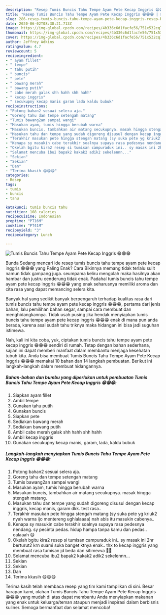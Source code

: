 ```yaml
---
description: "Resep Tumis Buncis Tahu Tempe Ayam Pete Kecap Inggris 😁😁😁 | Resep Bumbu Tumis Buncis Tahu Tempe Ayam Pete Kecap Inggris 😁😁😁 Yang Bikin Ngiler"
title: "Resep Tumis Buncis Tahu Tempe Ayam Pete Kecap Inggris 😁😁😁 | Resep Bumbu Tumis Buncis Tahu Tempe Ayam Pete Kecap Inggris 😁😁😁 Yang Bikin Ngiler"
slug: 286-resep-tumis-buncis-tahu-tempe-ayam-pete-kecap-inggris-resep-bumbu-tumis-buncis-tahu-tempe-ayam-pete-kecap-inggris-yang-bikin-ngiler
date: 2020-06-02T08:38:21.713Z
image: https://img-global.cpcdn.com/recipes/4b336c6d1facfe56/751x532cq70/tumis-buncis-tahu-tempe-ayam-pete-kecap-inggris-😁😁😁-foto-resep-utama.jpg
thumbnail: https://img-global.cpcdn.com/recipes/4b336c6d1facfe56/751x532cq70/tumis-buncis-tahu-tempe-ayam-pete-kecap-inggris-😁😁😁-foto-resep-utama.jpg
cover: https://img-global.cpcdn.com/recipes/4b336c6d1facfe56/751x532cq70/tumis-buncis-tahu-tempe-ayam-pete-kecap-inggris-😁😁😁-foto-resep-utama.jpg
author: Jeffrey Adkins
ratingvalue: 4.7
reviewcount: 5
recipeingredient:
- " ayam fillet"
- " tempe"
- " tahu putih"
- " buncis"
- " pete"
- " bawang merah"
- " bawang putih"
- " cabe merah galak shh hahh shh hahh"
- " kecap inggris"
- " secukupny kecap manis garam lada kaldu bubuk"
recipeinstructions:
- "Potong bahan2 sesuai selera aja."
- "Goreng tahu dan tempe setengah matang"
- "Tumis bawang2an sampai wangi"
- "Masukan ayam, tumis hingga berubah warna"
- "Masukan buncis, tambahkan air matang secukupnya. masak hingga stengah matang."
- "Masukan tahu dan tempe yang sudah digoreng disusul dengan kecap inggris, kecap manis, garam dkk. test rasa.."
- "Terakhir masukan pete hingga stengah matang (sy suka pete yg kriuk2 nyah warna ijo mentereng ughlalaaaa) nah abis itu masukin cabenya.."
- "Kenapa sy masukin cabe terakhir soalnya supaya rasa pedesnya nendang. sy pecinta pedas. hidup hampa tanpa kamu dan pedas.. ealaaah 😋"
- "Okelah bgitu kira2 resep si tumisan campuraduk ini.. sy masak ini 2hr berturut2 krn suami suka banget ktnya enak.. thx to kecap inggris yang membuat rasa tumisan jd beda dan sitimevva 🤣😂"
- "Selamat mencuba ibu2 bapak2 kakak2 adik2 sekelennn..."
- "Sekian"
- "Sekian"
- "Dan"
- "Terima kkasih 😋😋😋"
categories:
- Resep
tags:
- tumis
- buncis
- tahu

katakunci: tumis buncis tahu 
nutrition: 108 calories
recipecuisine: Indonesian
preptime: "PT16M"
cooktime: "PT41M"
recipeyield: "3"
recipecategory: Lunch

---
```



![Tumis Buncis Tahu Tempe Ayam Pete Kecap Inggris 😁😁😁](https://img-global.cpcdn.com/recipes/4b336c6d1facfe56/751x532cq70/tumis-buncis-tahu-tempe-ayam-pete-kecap-inggris-😁😁😁-foto-resep-utama.jpg)

Bunda Sedang mencari ide resep tumis buncis tahu tempe ayam pete kecap inggris 😁😁😁 yang Paling Enak? Cara Bikinnya memang tidak terlalu sulit namun tidak gampang juga. seumpama keliru mengolah maka hasilnya akan hambar dan justru cenderung tidak enak. Padahal tumis buncis tahu tempe ayam pete kecap inggris 😁😁😁 yang enak seharusnya memiliki aroma dan cita rasa yang dapat memancing selera kita.

Banyak hal yang sedikit banyak berpengaruh terhadap kualitas rasa dari tumis buncis tahu tempe ayam pete kecap inggris 😁😁😁, pertama dari jenis bahan, lalu pemilihan bahan segar, sampai cara membuat dan menghidangkannya. Tidak usah pusing jika hendak menyiapkan tumis buncis tahu tempe ayam pete kecap inggris 😁😁😁 enak di mana pun anda berada, karena asal sudah tahu triknya maka hidangan ini bisa jadi suguhan istimewa.




Nah, kali ini kita coba, yuk, ciptakan tumis buncis tahu tempe ayam pete kecap inggris 😁😁😁 sendiri di rumah. Tetap dengan bahan sederhana, sajian ini dapat memberi manfaat dalam membantu menjaga kesehatan tubuh kita. Anda bisa membuat Tumis Buncis Tahu Tempe Ayam Pete Kecap Inggris 😁😁😁 memakai 10 bahan dan 14 langkah pembuatan. Berikut ini langkah-langkah dalam membuat hidangannya.

<!--inarticleads1-->

##### Bahan-bahan dan bumbu yang diperlukan untuk pembuatan Tumis Buncis Tahu Tempe Ayam Pete Kecap Inggris 😁😁😁:

1. Siapkan  ayam fillet
1. Ambil  tempe
1. Gunakan  tahu putih
1. Gunakan  buncis
1. Siapkan  pete
1. Sediakan  bawang merah
1. Sediakan  bawang putih
1. Ambil  cabe merah galak shh hahh shh hahh
1. Ambil  kecap inggris
1. Gunakan  secukupny kecap manis, garam, lada, kaldu bubuk




<!--inarticleads2-->

##### Langkah-langkah menyiapkan Tumis Buncis Tahu Tempe Ayam Pete Kecap Inggris 😁😁😁:

1. Potong bahan2 sesuai selera aja.
1. Goreng tahu dan tempe setengah matang
1. Tumis bawang2an sampai wangi
1. Masukan ayam, tumis hingga berubah warna
1. Masukan buncis, tambahkan air matang secukupnya. masak hingga stengah matang.
1. Masukan tahu dan tempe yang sudah digoreng disusul dengan kecap inggris, kecap manis, garam dkk. test rasa..
1. Terakhir masukan pete hingga stengah matang (sy suka pete yg kriuk2 nyah warna ijo mentereng ughlalaaaa) nah abis itu masukin cabenya..
1. Kenapa sy masukin cabe terakhir soalnya supaya rasa pedesnya nendang. sy pecinta pedas. hidup hampa tanpa kamu dan pedas.. ealaaah 😋
1. Okelah bgitu kira2 resep si tumisan campuraduk ini.. sy masak ini 2hr berturut2 krn suami suka banget ktnya enak.. thx to kecap inggris yang membuat rasa tumisan jd beda dan sitimevva 🤣😂
1. Selamat mencuba ibu2 bapak2 kakak2 adik2 sekelennn...
1. Sekian
1. Sekian
1. Dan
1. Terima kkasih 😋😋😋




Terima kasih telah membaca resep yang tim kami tampilkan di sini. Besar harapan kami, olahan Tumis Buncis Tahu Tempe Ayam Pete Kecap Inggris 😁😁😁 yang mudah di atas dapat membantu Anda menyiapkan makanan yang enak untuk keluarga/teman ataupun menjadi inspirasi dalam berbisnis kuliner. Semoga bermanfaat dan selamat mencoba!
